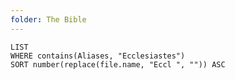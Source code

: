 ```yaml
---
folder: The Bible
---
```


```dataview
LIST 
WHERE contains(Aliases, "Ecclesiastes")
SORT number(replace(file.name, "Eccl ", "")) ASC
```
 

